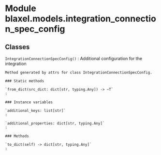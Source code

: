 Module blaxel.models.integration_connection_spec_config
=======================================================

Classes
-------

`IntegrationConnectionSpecConfig()`
:   Additional configuration for the integration
    
    Method generated by attrs for class IntegrationConnectionSpecConfig.

    ### Static methods

    `from_dict(src_dict: dict[str, typing.Any]) ‑> ~T`
    :

    ### Instance variables

    `additional_keys: list[str]`
    :

    `additional_properties: dict[str, typing.Any]`
    :

    ### Methods

    `to_dict(self) ‑> dict[str, typing.Any]`
    :